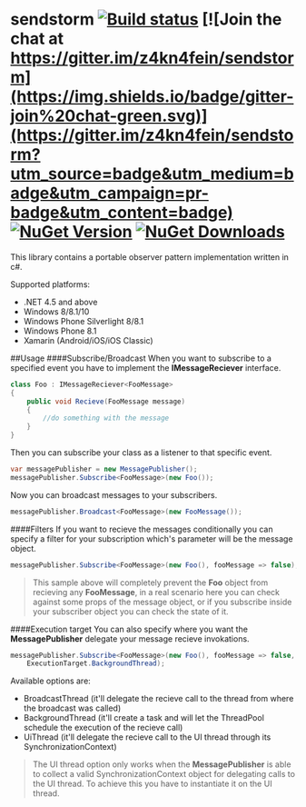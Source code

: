 # sendstorm [![Build status](https://ci.appveyor.com/api/projects/status/8xtxxogo6gwbjnyw/branch/master?svg=true)](https://ci.appveyor.com/project/pcsajtai/sendstorm/branch/master) [![Join the chat at https://gitter.im/z4kn4fein/sendstorm](https://img.shields.io/badge/gitter-join%20chat-green.svg)](https://gitter.im/z4kn4fein/sendstorm?utm_source=badge&utm_medium=badge&utm_campaign=pr-badge&utm_content=badge) [![NuGet Version](http://img.shields.io/nuget/v/Sendstorm.svg?style=flat)](https://www.nuget.org/packages/Sendstorm/) [![NuGet Downloads](http://img.shields.io/nuget/dt/Sendstorm.svg?style=flat)](https://www.nuget.org/packages/Sendstorm/)
This library contains a portable observer pattern implementation written in c#.

Supported platforms:

 - .NET 4.5 and above
 - Windows 8/8.1/10
 - Windows Phone Silverlight 8/8.1
 - Windows Phone 8.1
 - Xamarin (Android/iOS/iOS Classic)

##Usage
####Subscribe/Broadcast
When you want to subscribe to a specified event you have to implement the **IMessageReciever** interface.
```c#
class Foo : IMessageReciever<FooMessage>
{
	public void Recieve(FooMessage message)
	{
		//do something with the message
	}
}
```
Then you can subscribe your class as a listener to that specific event.
```c#
var messagePublisher = new MessagePublisher();
messagePublisher.Subscribe<FooMessage>(new Foo());
```
Now you can broadcast messages to your subscribers.
```c#
messagePublisher.Broadcast<FooMessage>(new FooMessage());
```
####Filters
If you want to recieve the messages conditionally you can specify a filter for your subscription which's parameter will be the message object.
```c#
messagePublisher.Subscribe<FooMessage>(new Foo(), fooMessage => false); 
```
> This sample above will completely prevent the **Foo** object from recieving any **FooMessage**, in a real scenario here you can check against some props of the message object, or if you subscribe inside your subscriber object you can check the state of it.

####Execution target
You can also specify where you want the **MessagePublisher** delegate your message recieve invokations.  
```c#
messagePublisher.Subscribe<FooMessage>(new Foo(), fooMessage => false,
	ExecutionTarget.BackgroundThread); 
```
Available options are:

 - BroadcastThread (it'll delegate the recieve call to the thread from where the broadcast was called)
 - BackgroundThread (it'll create a task and will let the ThreadPool schedule the execution of the recieve call)
 - UiThread (it'll delegate the recieve call to the UI thread through its SynchronizationContext)

> The UI thread option only works when the **MessagePublisher** is able to collect a valid SynchronizationContext object for delegating calls to the UI thread. To achieve this you have to instantiate it on the UI thread.